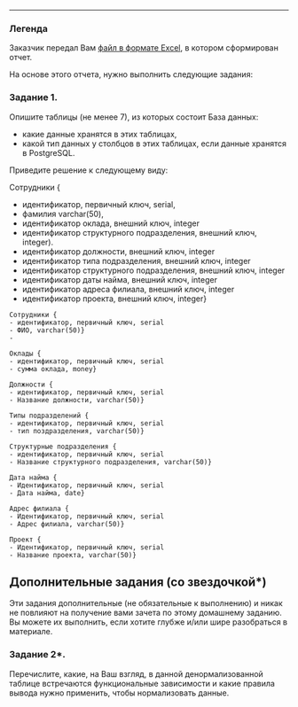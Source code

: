 ---
### Легенда

Заказчик передал Вам [файл в формате Excel](https://github.com/netology-code/sdb-homeworks/blob/main/resources/hw-12-1.xlsx), в котором сформирован отчет. 

На основе этого отчета, нужно выполнить следующие задания: 

### Задание 1.

Опишите таблицы (не менее 7), из которых состоит База данных:

- какие данные хранятся в этих таблицах,
- какой тип данных у столбцов в этих таблицах, если данные хранятся в PostgreSQL.

Приведите решение к следующему виду:

Сотрудники {

- идентификатор, первичный ключ, serial,
- фамилия varchar(50),
- идентификатор оклада, внешний ключ, integer
- идентификатор структурного подразделения, внешний ключ, integer).
- идентификатор должности, внешний ключ, integer
- идентификатор типа подразделения, внешний ключ, integer
- идентификатор структурного подразделения, внешний ключ, integer
- идентификатор даты найма, внешний ключ, integer
- идентификатор адреса филиала, внешний ключ, integer
- идентификатор проекта, внешний ключ, integer}
```
Сотрудники {
- идентификатор, первичный ключ, serial
- ФИО, varchar(50)}
-

Оклады {
- идентификатор, первичный ключ, serial
- сумма оклада, money}

Должности {
- идентификатор, первичный ключ, serial
- Название должности, varchar(50)}

Типы подразделений {
- идентификатор, первичный ключ, serial
- тип поздразделения, varchar(50)}

Структурные подразделения {
- идентификатор, первичный ключ, serial
- Название структурного подразделения, varchar(50)}

Дата найма {
- Идентификатор, первичный ключ, serial
- Дата найма, date}

Адрес филиала {
- Идентификатор, первичный ключ, serial
- Адрес филиала, varchar(50)}

Проект {
- Идентификатор, первичный ключ, serial
- Название проекта, varchar(50)}

```
 
## Дополнительные задания (со звездочкой*)
Эти задания дополнительные (не обязательные к выполнению) и никак не повлияют на получение вами зачета по этому домашнему заданию. Вы можете их выполнить, если хотите глубже и/или шире разобраться в материале.


### Задание 2*.

Перечислите, какие, на Ваш взгляд, в данной денормализованной таблице встречаются функциональные зависимости и какие правила вывода нужно применить, чтобы нормализовать данные.

